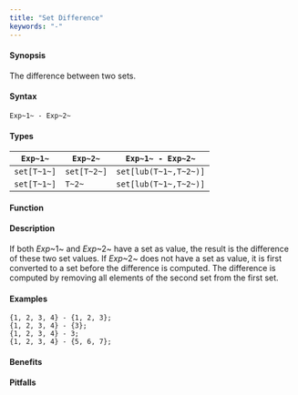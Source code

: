 ```yaml
---
title: "Set Difference"
keywords: "-"
---
```


#### Synopsis

The difference between two sets.

#### Syntax

`Exp~1~ - Exp~2~`

#### Types


| `Exp~1~`    |  `Exp~2~`     | `Exp~1~ - Exp~2~`        |
| --- | --- | --- |
| `set[T~1~]` |  `set[T~2~]`  | `set[lub(T~1~,T~2~)]`    |
| `set[T~1~]` |  `T~2~`       | `set[lub(T~1~,T~2~)]`    |



#### Function

#### Description

If both _Exp_~1~ and _Exp_~2~ have a set as value, the result is the difference of these two set values. 
If _Exp_~2~ does not have a set as value, it is first converted to a set before the difference is computed.
The difference is computed by removing all elements of the second set from the first set.

#### Examples

```rascal-shell
{1, 2, 3, 4} - {1, 2, 3};
{1, 2, 3, 4} - {3};
{1, 2, 3, 4} - 3;
{1, 2, 3, 4} - {5, 6, 7};
```

#### Benefits

#### Pitfalls


